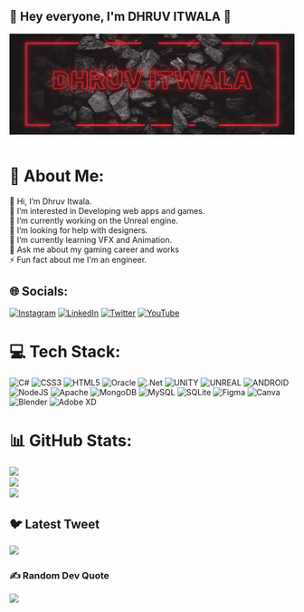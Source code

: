 ## 👋 Hey everyone, I'm DHRUV ITWALA 👋
<img align="center" src="standard.gif"><br>
<br>
# 💫 About Me:
👋 Hi, I’m Dhruv Itwala.<br>👀 I’m interested in Developing web apps and games.<br>🔭 I’m currently working on the Unreal engine.<br>🤝 I’m looking for help with designers.<br>🌱 I’m currently learning VFX and Animation.<br>💬 Ask me about my gaming career and works<br>⚡ Fun fact about me I'm an engineer.


## 🌐 Socials:
[![Instagram](https://img.shields.io/badge/Instagram-%23E4405F.svg?logo=Instagram&logoColor=white)](https://instagram.com/itwala_dhruv) [![LinkedIn](https://img.shields.io/badge/LinkedIn-%230077B5.svg?logo=linkedin&logoColor=white)](https://linkedin.com/in/dhruv-itwala) [![Twitter](https://img.shields.io/badge/Twitter-%231DA1F2.svg?logo=Twitter&logoColor=white)](https://twitter.com/DhruvItwala) [![YouTube](https://img.shields.io/badge/YouTube-%23FF0000.svg?logo=YouTube&logoColor=white)](https://youtube.com/@DhruvItwala) 

# 💻 Tech Stack:
![C#](https://img.shields.io/badge/c%23-%23239120.svg?style=for-the-badge&logo=c-sharp&logoColor=white) ![CSS3](https://img.shields.io/badge/css3-%231572B6.svg?style=for-the-badge&logo=css3&logoColor=white) ![HTML5](https://img.shields.io/badge/html5-%23E34F26.svg?style=for-the-badge&logo=html5&logoColor=white) ![Oracle](https://img.shields.io/badge/Oracle-F80000?style=for-the-badge&logo=oracle&logoColor=white) ![.Net](https://img.shields.io/badge/.NET-5C2D91?style=for-the-badge&logo=.net&logoColor=white) ![UNITY](https://img.shields.io/badge/Unity-%2320232a.svg?style=for-the-badge&logo=unity&logoColor=white) ![UNREAL](https://img.shields.io/badge/unreal-%2320232a.svg?style=for-the-badge&logo=unreal-engine&logoColor=white) ![ANDROID](https://img.shields.io/badge/android-%2320232a.svg?style=for-the-badge&logo=android&logoColor=%a4c639) ![NodeJS](https://img.shields.io/badge/node.js-6DA55F?style=for-the-badge&logo=node.js&logoColor=white) ![Apache](https://img.shields.io/badge/apache-%23D42029.svg?style=for-the-badge&logo=apache&logoColor=white) ![MongoDB](https://img.shields.io/badge/MongoDB-%234ea94b.svg?style=for-the-badge&logo=mongodb&logoColor=white) ![MySQL](https://img.shields.io/badge/mysql-%2300f.svg?style=for-the-badge&logo=mysql&logoColor=white) ![SQLite](https://img.shields.io/badge/sqlite-%2307405e.svg?style=for-the-badge&logo=sqlite&logoColor=white) 	![Figma](https://img.shields.io/badge/figma-%23F24E1E.svg?style=for-the-badge&logo=figma&logoColor=white) ![Canva](https://img.shields.io/badge/Canva-%2300C4CC.svg?style=for-the-badge&logo=Canva&logoColor=white) ![Blender](https://img.shields.io/badge/blender-%23F5792A.svg?style=for-the-badge&logo=blender&logoColor=white) ![Adobe XD](https://img.shields.io/badge/Adobe%20XD-470137?style=for-the-badge&logo=Adobe%20XD&logoColor=#FF61F6)
# 📊 GitHub Stats:
![](https://github-readme-stats.vercel.app/api?username=dhruv06122002&theme=dark&hide_border=false&include_all_commits=false&count_private=false)<br/>
![](https://github-readme-streak-stats.herokuapp.com/?user=dhruv06122002&theme=dark&hide_border=false)<br/>
![](https://github-readme-stats.vercel.app/api/top-langs/?username=dhruv06122002&theme=dark&hide_border=false&include_all_commits=false&count_private=false&layout=compact)

## 🐦 Latest Tweet
[![](https://gtce.itsvg.in/api?username=DhruvItwala)](https://github.com/VishwaGauravIn/github-twitter-card-embed)

### ✍️ Random Dev Quote
![](https://quotes-github-readme.vercel.app/api?type=horizontal&theme=radical)



<!-- Proudly created with GPRM ( https://gprm.itsvg.in ) -->
